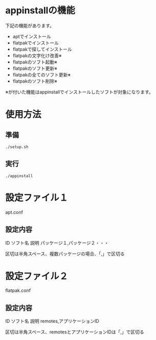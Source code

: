 # appinstallの機能
下記の機能があります。
- aptでインストール
- flatpakでインストール
- flatpakで探してインストール
- flatpakの文字化け改善※
- flatpakのソフト起動※
- flatpakのソフト更新※
- flatpakの全てのソフト更新※
- flatpakのソフト削除※

※が付いた機能はappinstallでインストールしたソフトが対象になります。

# 使用方法

## 準備
```
./setup.sh
```
 
## 実行
```
./appinstall
```

# 設定ファイル１

apt.conf


## 設定内容

ID ソフト名 説明 パッケージ１,パッケージ２・・・

区切は半角スペース、複数パッケージの場合、「,」で区切る

# 設定ファイル２

flatpak.conf

## 設定内容

ID ソフト名 説明 remotes,アプリケーションID

区切は半角スペース、remotesとアプリケーションIDは「,」で区切る
